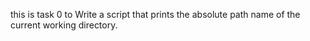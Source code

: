 this is task 0 to Write a script that prints the absolute path name of the current working directory.
